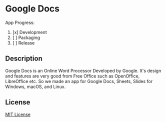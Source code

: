 # Google Docs
App Progress:

1. [x] Development
2. [ ] Packaging
3. [ ] Release

## Description
Google Docs is an Online Word Processor Developed by Google. It's design and features are very good from Free Office such as OpenOffice, LibreOffice etc. So we made an app for Google Docs, Sheets, Slides for Windows, macOS, and Linux.

## License
[MIT License](LICENSE.md)
